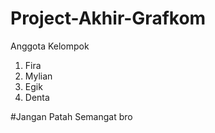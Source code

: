 # Project-Akhir-Grafkom
Anggota Kelompok
1. Fira
2. Mylian
3. Egik
4. Denta

#Jangan Patah Semangat bro
